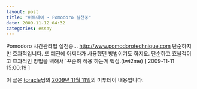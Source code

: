 ```yaml
---
layout: post
title: "미투데이 - Pomodoro 실천중"
date: 2009-11-12 04:32
categories: essay
---
```


Pomodoro 시간관리법 실천중… http://www.pomodorotechnique.com 단순하지만 효과적입니다. 또 예전에 어쩌다가 사용했던 방법이기도 하지요. 단순하고 효율적이고 효과적인 방법을 택해서 '꾸준히 적용'하는게 핵심.(twi2me) [ 2009-11-11 15:00:19 ]

이 글은 [toracle](http://me2day.net/toracle)님의 [2009년 11월 11일](http://me2day.net/toracle/2009/11/11#15:00:19)의 미투데이 내용입니다.


       
